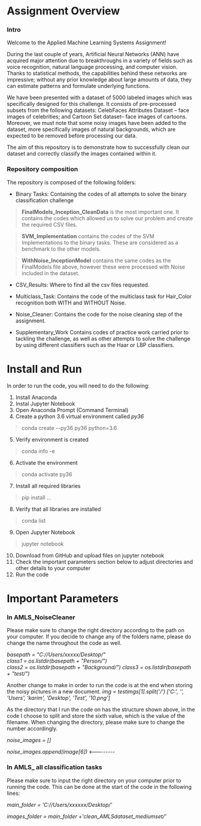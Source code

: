# Assignment Overview

### Intro
Welcome to the Applied Machine Learning Systems Assignment!

During the last couple of years, Artificial Neural Networks (ANN) have acquired major attention due to breakthroughs in a variety of fields such as voice recognition, natural language processing, and computer vision. Thanks to statistical methods, the capabilities behind these networks are impressive; without any prior knowledge about large amounts of data, they can estimate patterns and formulate underlying functions.

We have been presented with a dataset of 5000 labeled images which was specifically designed for this challenge. It consists of pre-processed subsets from the following datasets: CelebFaces Attributes Dataset – face images of celebrities; and Cartoon Set dataset– face images of cartoons. Moreover, we must note that some noisy images have been added to the dataset, more specifically images of natural backgrounds, which are expected to be removed before processing our data.

The aim of this repository is to demonstrate how to successfully clean our dataset and correctly classify the images contained within it. 

### Repository composition

The repository is composed of the following folders:
- Binary Tasks: 
Containing the codes of all attempts to solve the binary classification challenge

>**FinalModels_Inception_CleanData** is the most important one. It contains the codes which allowed us to solve our problem and create the required CSV files.

>**SVM_Implementation** contains the codes of the SVM Implementations to the binary tasks. These are considered as a benchmark to the other models. 

>**WithNoise_InceptionModel** contains the same codes as the FinalModels file above, however these were processed with Noise included in the dataset.

- CSV_Results:
Where to find all the csv files requested.

- Multiclass_Task:
Contains the code of the multiclass task for Hair_Color recognition both WITH and WITHOUT Noise. 

- Noise_Cleaner:
 Contains the code for the noise cleaning step of the assignment. 

- Supplementary_Work
Contains codes of practice work carried prior to tackling the challenge, as well as other attempts to solve the challenge by using different classifiers such as the Haar or LBP classifiers. 

# Install and Run

In order to run the code, you will need to do the following:

1. Install Anaconda
2. Instal Jupyter Notebook
3. Open Anaconda Prompt (Command Terminal)
4. Create a python 3.6 virtual environment called *py36*
> conda create --py36 py36 python=3.6
5. Verify environment is created
> conda info -e
6. Activate the environment
> conda activate py36
7. Install all required libraries
> pip install ...
8. Verify that all libraries are installed
> conda list
9. Open Jupyter Notebook
> jupyter notebook
10. Download from GitHub and upload files on jupyter notebook
11. Check the important parameters section below to adjust directories and other details to your computer
12. Run the code

# Important Parameters

### In AMLS_NoiseCleaner

Please make sure to change the right directory according to the path on your computer. 
If you decide to change any of the folders name, please do change the name throughout the code as well. 

_basepath = "C://Users/xxxxx/Desktop/"          
class1 = os.listdir(basepath + "Person/")    
class2 = os.listdir(basepath + "Background/")
class3 = os.listdir(basepath + "test/")_

Another change to make in order to run the code is at the end when storing the noisy pictures in a new document. 
_img = testimgs[1].split('/')
['C:', '', 'Users', 'karim', 'Desktop', 'Test', '10.png']_

As the directory that I run the code on has the structure shown above, in the code I choose to split and store the sixth value, which is the value of the filename. When changing the directory, please make sure to change the number accordingly. 

_noise_images = []_

_noise_images.append(image[6])_ <--------

### In AMLS_ all classification tasks

Please make sure to input the right directory on your computer prior to running the code.
This can be done at the start of the code in the following lines:

_main_folder = 'C://Users/xxxxxx/Desktop/'_

_images_folder = main_folder +'clean_AMLSdataset_mediumset/'_








